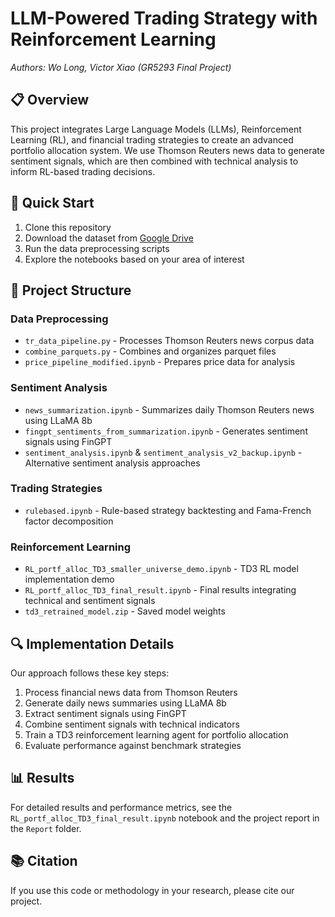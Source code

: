 # LLM-Powered Trading Strategy with Reinforcement Learning

*Authors: Wo Long, Victor Xiao (GR5293 Final Project)*

## 📋 Overview

This project integrates Large Language Models (LLMs), Reinforcement Learning (RL), and financial trading strategies to create an advanced portfolio allocation system. We use Thomson Reuters news data to generate sentiment signals, which are then combined with technical analysis to inform RL-based trading decisions.

## 🚀 Quick Start

1. Clone this repository
2. Download the dataset from [Google Drive](https://drive.google.com/drive/folders/1UQ_ja6934zbwI87vKM1x5fMRApDkbvYh?usp=sharing)
3. Run the data preprocessing scripts
4. Explore the notebooks based on your area of interest

## 📁 Project Structure

### Data Preprocessing
- `tr_data_pipeline.py` - Processes Thomson Reuters news corpus data
- `combine_parquets.py` - Combines and organizes parquet files
- `price_pipeline_modified.ipynb` - Prepares price data for analysis

### Sentiment Analysis
- `news_summarization.ipynb` - Summarizes daily Thomson Reuters news using LLaMA 8b
- `fingpt_sentiments_from_summarization.ipynb` - Generates sentiment signals using FinGPT
- `sentiment_analysis.ipynb` & `sentiment_analysis_v2_backup.ipynb` - Alternative sentiment analysis approaches

### Trading Strategies
- `rulebased.ipynb` - Rule-based strategy backtesting and Fama-French factor decomposition

### Reinforcement Learning
- `RL_portf_alloc_TD3_smaller_universe_demo.ipynb` - TD3 RL model implementation demo
- `RL_portf_alloc_TD3_final_result.ipynb` - Final results integrating technical and sentiment signals
- `td3_retrained_model.zip` - Saved model weights

## 🔍 Implementation Details

Our approach follows these key steps:
1. Process financial news data from Thomson Reuters
2. Generate daily news summaries using LLaMA 8b
3. Extract sentiment signals using FinGPT
4. Combine sentiment signals with technical indicators
5. Train a TD3 reinforcement learning agent for portfolio allocation
6. Evaluate performance against benchmark strategies

## 📊 Results

For detailed results and performance metrics, see the `RL_portf_alloc_TD3_final_result.ipynb` notebook and the project report in the `Report` folder.

## 📚 Citation

If you use this code or methodology in your research, please cite our project.


